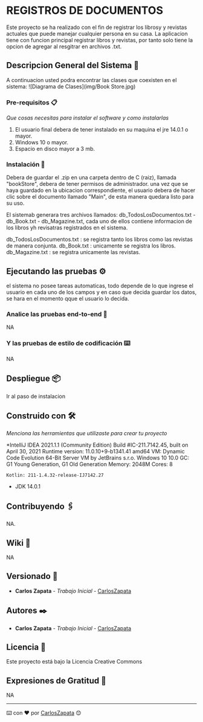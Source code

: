 # REGISTROS DE DOCUMENTOS

Este proyecto se ha realizado con el fin de registrar los librosy y revistas actuales que puede manejar  cualquier persona en su casa. La aplicacion tiene con funcion principal
registrar libros y revistas, por tanto solo tiene la opcion de agregar al resgitrar en archivos .txt.

## Descripcion General del Sistema 🚀

A continuacion usted podra encontrar las clases que coexisten en el sistema:
![Diagrama de Clases](img/Book Store.jpg)



### Pre-requisitos 📋

_Que cosas necesitas para instalar el software y como instalarlas_
1. El usuario final debera de tener instalado en su maquina el jre 14.0.1 o mayor.
2. Windows 10 o mayor.
3. Espacio en disco mayor a 3 mb.

### Instalación 🔧

Debera de guardar el .zip en una carpeta dentro de C (raiz), llamada "bookStore", debera de tener permisos de administrador.
una vez que se haya guardado en la ubicacion correspondiente, el usuario debera de hacer clic sobre el documento llamado "Main", de esta manera
quedara listo para su uso.

El sistemab generara tres archivos llamados: db_TodosLosDocumentos.txt - db_Book.txt - db_Magazine.txt, cada uno de ellos contiene informacion de los libros
yh revisatras registrados en el sistema.

db_TodosLosDocumentos.txt :  se registra tanto los libros como las revistas de manera conjunta.
db_Book.txt :  unicamente se registra los libros.
db_Magazine.txt : se registra unicamente las revistas.

## Ejecutando las pruebas ⚙️

el sistema no posee tareas automaticas, todo depende de lo que ingrese el usuario en cada uno de los campos y en caso que decida guardar los datos, se hara en el momento
qque el usuario lo decida.

### Analice las pruebas end-to-end 🔩

NA

### Y las pruebas de estilo de codificación ⌨️

NA

## Despliegue 📦

Ir al paso de instalacion

## Construido con 🛠️

_Menciona las herramientas que utilizaste para crear tu proyecto_

*IntelliJ IDEA 2021.1.1 (Community Edition)
    Build #IC-211.7142.45, built on April 30, 2021
    Runtime version: 11.0.10+9-b1341.41 amd64
    VM: Dynamic Code Evolution 64-Bit Server VM by JetBrains s.r.o.
    Windows 10 10.0
    GC: G1 Young Generation, G1 Old Generation
    Memory: 2048M
    Cores: 8

    Kotlin: 211-1.4.32-release-IJ7142.27

* JDK 14.0.1

## Contribuyendo 🖇️

NA.

## Wiki 📖

NA

## Versionado 📌

* **Carlos Zapata** - *Trabajo Inicial* - [CarlosZapata](https://github.com/Darkritt0101)

## Autores ✒️

* **Carlos Zapata** - *Trabajo Inicial* - [CarlosZapata](https://github.com/Darkritt0101)

## Licencia 📄

Este proyecto está bajo la Licencia Creative Commons

## Expresiones de Gratitud 🎁

NA



---
⌨️ con ❤️ por [CarlosZapata](https://github.com/Darkritt0101) 😊
